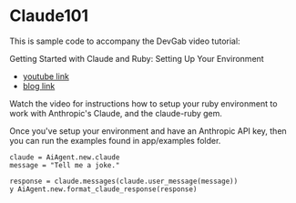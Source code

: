 # Claude101

This is sample code to accompany the DevGab video tutorial: 

Getting Started with Claude and Ruby: Setting Up Your Environment
- [youtube link](https://www.youtube.com/watch?v=cH-985gB2MY)
- [blog link](https://www.devgab.com/guides/getting-started-with-claude-and-ruby/)

Watch the video for instructions how to setup your ruby environment to work with Anthropic's Claude, and the claude-ruby gem.

Once you've setup your environment and have an Anthropic API key, then you can run the examples found in app/examples folder.

    claude = AiAgent.new.claude
    message = "Tell me a joke."

    response = claude.messages(claude.user_message(message))
    y AiAgent.new.format_claude_response(response)
